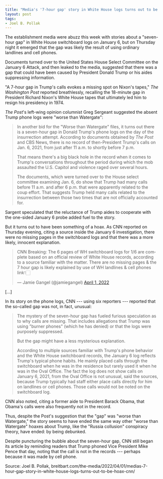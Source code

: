 ```yaml
---
title: "Media's '7-hour gap' story in White House logs turns out to be hoax: CNN"
layout: post
tags:
- Joel B. Pollak
---
```


The establishment media were abuzz this week with stories about a "seven-hour gap" in White House switchboard logs on January 6, but on Thursday night it emerged that the gap was likely the result of using ordinary landlines and cell phones.

Documents turned over to the United States House Select Committee on the January 6 Attack, and then leaked to the media, suggested that there was a gap that could have been caused by President Donald Trump or his aides suppressing information.

"A 7-hour gap in Trump's calls evokes a missing spot on Nixon's tapes," *The Washington Post* reported breathlessly, recalling the 18-minute gap in President Richard Nixon's White House tapes that ultimately led him to resign his presidency in 1974.

*The Post*'s left-wing opinion columnist Greg Sergeant suggested the absent Trump phone logs were "worse than Watergate":

> In another bid for the "Worse than Watergate" files, it turns out there is a seven-hour gap in Donald Trump's phone logs on the day of the insurrection attempt. According to documents obtained by *The Post* and CBS News, there is no record of then-President Trump's calls on Jan. 6, 2021, from just after 11 a.m. to shortly before 7 p.m.
>
> That means there's a big black hole in the record when it comes to Trump's conversations throughout the period during which the mob assaulted the U.S. Capitol and violence raged over several hours.
>
> The documents, which were turned over to the House select committee examining Jan. 6, do show that Trump had many calls before 11 a.m. and after 6 p.m. that were apparently related to the coup effort. That suggests Trump held many calls related to the insurrection between those two times that are not officially accounted for.

Sargent speculated that the reluctance of Trump aides to cooperate with the one-sided January 6 probe added fuel to the story.

But it turns out to have been something of a hoax. As CNN reported on Thursday evening, citing a source inside the January 6 investigation, there were no missing pages in the switchboard logs and that there was a more likely, innocent explanation.

<blockquote class="twitter-tweet"><p lang="en" dir="ltr">CNN Breaking: The 6 pages of WH switchboard logs for 1/6 are complete based on an official review of White House records, according to a source familiar with the matter. There are no missing pages &amp; the 7 hour gap is likely explained by use of WH landlines &amp; cell phones link👇🏻</p>&mdash; Jamie Gangel (@jamiegangel) <a href="https://twitter.com/jamiegangel/status/1509717629631619073?ref_src=twsrc%5Etfw">April 1, 2022</a></blockquote> <script async src="https://platform.twitter.com/widgets.js" charset="utf-8"></script>

[...]

In its story on the phone logs, CNN --- using six reporters --- reported that the so-called gap was not, in fact, unusual:

> The mystery of the seven-hour gap has fueled furious speculation as to why calls are missing. That includes allegations that Trump was using "burner phones" (which he has denied) or that the logs were purposely suppressed.
>
> But the gap might have a less mysterious explanation.
>
> According to multiple sources familiar with Trump's phone behavior and the White House switchboard records, the January 6 log reflects Trump's typical phone habits. He mainly placed calls through the switchboard when he was in the residence but rarely used it when he was in the Oval Office. The fact the log does not show calls on January 6, 2021, from the Oval Office is not unusual, said the sources, because Trump typically had staff either place calls directly for him on landlines or cell phones. Those calls would not be noted on the switchboard log.

CNN also noted, citing a former aide to President Barack Obama, that Obama's calls were also frequently not in the record.

Thus, despite the Post's suggestion that the "gap" was "worse than Watergate," the story seems to have ended the same way other "worse than Watergate" hoaxes about Trump, like the "Russia collusion" conspiracy theory, have ended: by being debunked.

Despite puncturing the bubble about the seven-hour gap, CNN still began its article by reminding readers that Trump phoned Vice President Mike Pence that day, noting that the call is not in the records --- perhaps because it was made by cell phone.

Source: Joel B. Pollak, breitbart.com/the-media/2022/04/01/medias-7-hour-gap-story-in-white-house-logs-turns-out-to-be-hoax-cnn/
